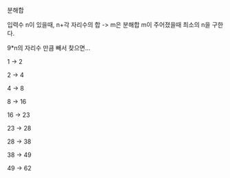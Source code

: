 분해합

입력수 n이 있을때, n+각 자리수의 합 -> m은 분해합 
m이 주어졌을때 최소의 n을 구한다.

9*n의 자리수 만큼 빼서 찾으면...

1 -> 2

2 -> 4

4 -> 8

8 -> 16

16 -> 23

23 -> 28

28 -> 38

38 -> 49

49 -> 62
